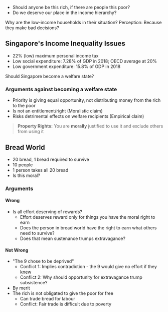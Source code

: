 - Should anyone be this rich, if there are people this poor?
- Do we deserve our place in the income hierarchy?


Why are the low-income households in their situation?
Perception: Because they make bad decisions?

## Singapore's Income Inequality Issues
- 22% (low) maximum personal income tax
- Low social expenditure: 7.28% of GDP in 2018; OECD average at 20%
- Low government expenditure: 15.8% of GDP in 2018

Should Singapore become a welfare state?

### Arguments against becoming a welfare state
- Priority is giving equal opportunity, not distributing money from the rich to the poor
- Is not an entitlement/right (Moralistic claim)
- Risks detrimental effects on welfare recipients (Empirical claim)

> **Property Rights:** You are **morally** justified to use it and exclude others from using it


## Bread World
- 20 bread, 1 bread required to survive
- 10 people
- 1 person takes all 20 bread
- Is this moral?

### Arguments
#### Wrong
- Is all effort deserving of rewards?
	- Effort deserves reward only for things you have the moral right to earn
	- Does the person in bread world have the right to earn what others need to survive?
	- Does that mean sustenance trumps extravagance?
#### Not Wrong
- "The 9 chose to be deprived"
	- Conflict 1: Implies contradiction - the 9 would give no effort if they knew
	- Conflict 2: Why should opportunity for extravagance trump subsistence?
- By merit
- The rich is not obligated to give the poor for free
	- Can trade bread for labour
	- Conflict: Fair trade is difficult due to poverty